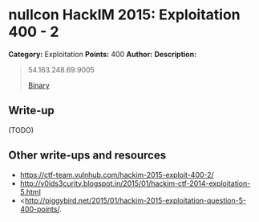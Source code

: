 # nullcon HackIM 2015: Exploitation 400 - 2

**Category:** Exploitation
**Points:** 400
**Author:**
**Description:**

> 54.163.248.69:9005
>
>	[Binary](mixme.tar.gz)

## Write-up

(TODO)

## Other write-ups and resources

* <https://ctf-team.vulnhub.com/hackim-2015-exploit-400-2/>
* <http://v0ids3curity.blogspot.in/2015/01/hackim-ctf-2014-exploitation-5.html>
* <http://piggybird.net/2015/01/hackim-2015-exploitation-question-5-400-points/.
